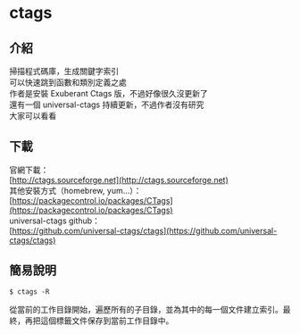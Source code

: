 # ctags

## 介紹

掃描程式碼庫，生成關鍵字索引  
可以快速跳到函數和類別定義之處  
作者是安裝 Exuberant Ctags 版，不過好像很久沒更新了  
還有一個 universal-ctags 持續更新，不過作者沒有研究  
大家可以看看

## 下載

官網下載：  
[http://ctags.sourceforge.net](http://ctags.sourceforge.net)  
其他安裝方式（homebrew, yum...）：  
[https://packagecontrol.io/packages/CTags](https://packagecontrol.io/packages/CTags)  
universal-ctags github：  
[https://github.com/universal-ctags/ctags](https://github.com/universal-ctags/ctags)

## 簡易說明

```text
$ ctags -R
```

從當前的工作目錄開始，遍歷所有的子目錄，並為其中的每一個文件建立索引。最終，再把這個標籤文件保存到當前工作目錄中。

